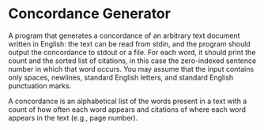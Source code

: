 Concordance Generator
==========

A program that generates a concordance of an arbitrary text document written in English: the text can be read from stdin, and the program should output the concordance to stdout or a file. For each word, it should print the count and the sorted list of citations, in this case the zero-indexed sentence number in which that word occurs. You may assume that the input contains only spaces, newlines, standard English letters, and standard English punctuation marks.

A concordance is an alphabetical list of the words present in a text with a count of how often each word appears and citations of where each word appears in the text (e.g., page number). 
